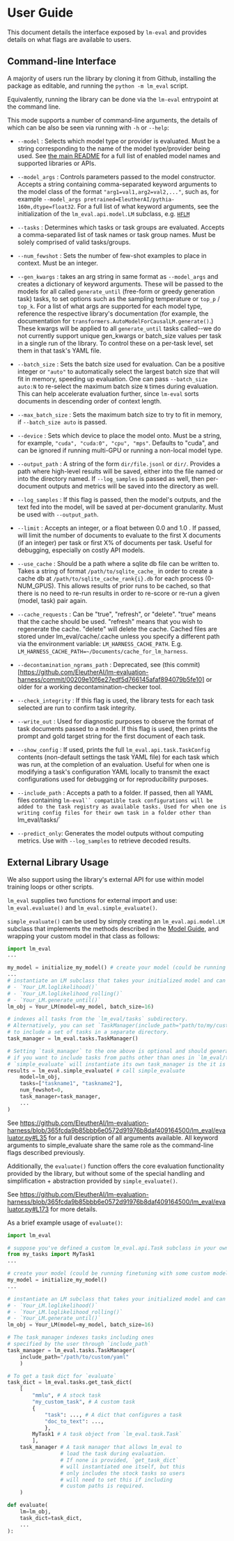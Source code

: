 # User Guide

This document details the interface exposed by `lm-eval` and provides details on what flags are available to users.

## Command-line Interface

A majority of users run the library by cloning it from Github, installing the package as editable, and running the `python -m lm_eval` script.

Equivalently, running the library can be done via the `lm-eval` entrypoint at the command line.

This mode supports a number of command-line arguments, the details of which can be also be seen via running with `-h` or `--help`:

- `--model` : Selects which model type or provider is evaluated. Must be a string corresponding to the name of the model type/provider being used. See [the main README](https://github.com/EleutherAI/lm-evaluation-harness/tree/main#commercial-apis) for a full list of enabled model names and supported libraries or APIs.

- `--model_args` : Controls parameters passed to the model constructor. Accepts a string containing comma-separated keyword arguments to the model class of the format `"arg1=val1,arg2=val2,..."`, such as, for example `--model_args pretrained=EleutherAI/pythia-160m,dtype=float32`. For a full list of what keyword arguments, see the initialization of the `lm_eval.api.model.LM` subclass, e.g. [`HFLM`](https://github.com/EleutherAI/lm-evaluation-harness/blob/365fcda9b85bbb6e0572d91976b8daf409164500/lm_eval/models/huggingface.py#L66)

- `--tasks` : Determines which tasks or task groups are evaluated. Accepts a comma-separated list of task names or task group names. Must be solely comprised of valid tasks/groups.

- `--num_fewshot` : Sets the number of few-shot examples to place in context. Must be an integer.

- `--gen_kwargs` : takes an arg string in same format as `--model_args` and creates a dictionary of keyword arguments. These will be passed to the models for all called `generate_until` (free-form or greedy generation task) tasks, to set options such as the sampling temperature or `top_p` / `top_k`. For a list of what args are supported for each model type, reference the respective library's documentation (for example, the documentation for `transformers.AutoModelForCausalLM.generate()`.) These kwargs will be applied to all `generate_until` tasks called--we do not currently support unique gen_kwargs or batch_size values per task in a single run of the library. To control these on a per-task level, set them in that task's YAML file.

- `--batch_size` : Sets the batch size used for evaluation. Can be a positive integer or `"auto"` to automatically select the largest batch size that will fit in memory, speeding up evaluation. One can pass `--batch_size auto:N` to re-select the maximum batch size `N` times during evaluation. This can help accelerate evaluation further, since `lm-eval` sorts documents in descending order of context length.

- `--max_batch_size` : Sets the maximum batch size to try to fit in memory, if `--batch_size auto` is passed.

- `--device` : Sets which device to place the model onto. Must be a string, for example, `"cuda", "cuda:0", "cpu", "mps"`. Defaults to "cuda", and can be ignored if running multi-GPU or running a non-local model type.

- `--output_path` : A string of the form `dir/file.jsonl` or `dir/`. Provides a path where high-level results will be saved, either into the file named or into the directory named. If `--log_samples` is passed as well, then per-document outputs and metrics will be saved into the directory as well.

- `--log_samples` : If this flag is passed, then the model's outputs, and the text fed into the model, will be saved at per-document granularity. Must be used with `--output_path`.

- `--limit` : Accepts an integer, or a float between 0.0 and 1.0 . If passed, will limit the number of documents to evaluate to the first X documents (if an integer) per task or first X% of documents per task. Useful for debugging, especially on costly API models.

- `--use_cache` : Should be a path where a sqlite db file can be written to. Takes a string of format `/path/to/sqlite_cache_` in order to create a cache db at `/path/to/sqlite_cache_rank{i}.db` for each process (0-NUM_GPUS). This allows results of prior runs to be cached, so that there is no need to re-run results in order to re-score or re-run a given (model, task) pair again.

- `--cache_requests` : Can be "true", "refresh", or "delete". "true" means that the cache should be used. "refresh" means that you wish to regenerate the cache. "delete" will delete the cache. Cached files are stored under lm_eval/cache/.cache unless you specify a different path via the environment variable: `LM_HARNESS_CACHE_PATH`. E.g. `LM_HARNESS_CACHE_PATH=~/Documents/cache_for_lm_harness`.

- `--decontamination_ngrams_path` : Deprecated, see (this commit)[https://github.com/EleutherAI/lm-evaluation-harness/commit/00209e10f6e27edf5d766145afaf894079b5fe10] or older for a working decontamination-checker tool.

- `--check_integrity` : If this flag is used, the library tests for each task selected are run to confirm task integrity.

- `--write_out` : Used for diagnostic purposes to observe the format of task documents passed to a model. If this flag is used, then prints the prompt and gold target string for the first document of each task.

- `--show_config` : If used, prints the full `lm_eval.api.task.TaskConfig` contents (non-default settings the task YAML file) for each task which was run, at the completion of an evaluation. Useful for when one is modifying a task's configuration YAML locally to transmit the exact configurations used for debugging or for reproducibility purposes.

- `--include_path` : Accepts a path to a folder. If passed, then all YAML files containing ` lm-eval`` compatible task configurations will be added to the task registry as available tasks. Used for when one is writing config files for their own task in a folder other than  `lm_eval/tasks/`

- `--predict_only`: Generates the model outputs without computing metrics. Use with `--log_samples` to retrieve decoded results.

## External Library Usage

We also support using the library's external API for use within model training loops or other scripts.

`lm_eval` supplies two functions for external import and use: `lm_eval.evaluate()` and `lm_eval.simple_evaluate()`.

`simple_evaluate()` can be used by simply creating an `lm_eval.api.model.LM` subclass that implements the methods described in the [Model Guide](https://github.com/EleutherAI/lm-evaluation-harness/tree/main/docs/model_guide.md), and wrapping your custom model in that class as follows:

```python
import lm_eval
...

my_model = initialize_my_model() # create your model (could be running finetuning with some custom modeling code)
...
# instantiate an LM subclass that takes your initialized model and can run
# - `Your_LM.loglikelihood()`
# - `Your_LM.loglikelihood_rolling()`
# - `Your_LM.generate_until()`
lm_obj = Your_LM(model=my_model, batch_size=16)

# indexes all tasks from the `lm_eval/tasks` subdirectory.
# Alternatively, you can set `TaskManager(include_path="path/to/my/custom/task/configs")`
# to include a set of tasks in a separate directory.
task_manager = lm_eval.tasks.TaskManager()

# Setting `task_manager` to the one above is optional and should generally be done
# if you want to include tasks from paths other than ones in `lm_eval/tasks`.
# `simple_evaluate` will instantiate its own task_manager is the it is set to None here.
results = lm_eval.simple_evaluate( # call simple_evaluate
    model=lm_obj,
    tasks=["taskname1", "taskname2"],
    num_fewshot=0,
    task_manager=task_manager,
    ...
)
```

See https://github.com/EleutherAI/lm-evaluation-harness/blob/365fcda9b85bbb6e0572d91976b8daf409164500/lm_eval/evaluator.py#L35 for a full description of all arguments available. All keyword arguments to simple_evaluate share the same role as the command-line flags described previously.

Additionally, the `evaluate()` function offers the core evaluation functionality provided by the library, but without some of the special handling and simplification + abstraction provided by `simple_evaluate()`.

See https://github.com/EleutherAI/lm-evaluation-harness/blob/365fcda9b85bbb6e0572d91976b8daf409164500/lm_eval/evaluator.py#L173 for more details.

As a brief example usage of `evaluate()`:

```python
import lm_eval

# suppose you've defined a custom lm_eval.api.Task subclass in your own external codebase
from my_tasks import MyTask1
...

# create your model (could be running finetuning with some custom modeling code)
my_model = initialize_my_model()
...

# instantiate an LM subclass that takes your initialized model and can run
# - `Your_LM.loglikelihood()`
# - `Your_LM.loglikelihood_rolling()`
# - `Your_LM.generate_until()`
lm_obj = Your_LM(model=my_model, batch_size=16)

# The task_manager indexes tasks including ones
# specified by the user through `include_path`
task_manager = lm_eval.tasks.TaskManager(
    include_path="/path/to/custom/yaml"
    )

# To get a task dict for `evaluate`
task_dict = lm_eval.tasks.get_task_dict(
    [
        "mmlu", # A stock task
        "my_custom_task", # A custom task
        {
            "task": ..., # A dict that configures a task
            "doc_to_text": ...,
            },
        MyTask1 # A task object from `lm_eval.task.Task`
        ],
    task_manager # A task manager that allows lm_eval to
                 # load the task during evaluation.
                 # If none is provided, `get_task_dict`
                 # will instantiated one itself, but this
                 # only includes the stock tasks so users
                 # will need to set this if including
                 # custom paths is required.
    )

def evaluate(
    lm=lm_obj,
    task_dict=task_dict,
    ...
):
```
